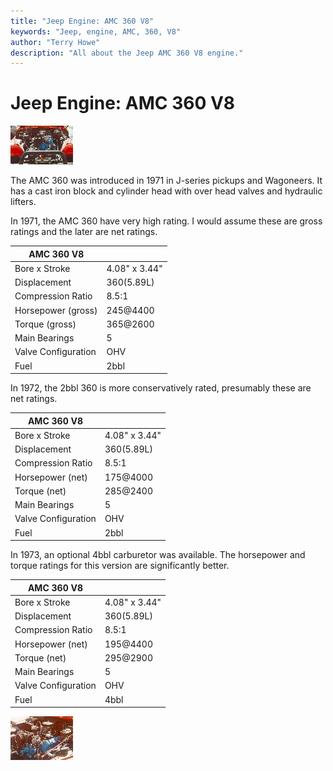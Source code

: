 ```yaml
---
title: "Jeep Engine: AMC 360 V8"
keywords: "Jeep, engine, AMC, 360, V8"
author: "Terry Howe"
description: "All about the Jeep AMC 360 V8 engine."
---
```

# Jeep Engine: AMC 360 V8

[![360 V8](../../img/engine/360_.jpg)](../../img/engine/360.jpg) 

The AMC 360 was introduced in 1971 in J-series pickups and Wagoneers. It has a cast iron block and cylinder head with over head valves and hydraulic lifters.

In 1971, the AMC 360 have very high rating. I would assume these are gross ratings and the later are net ratings.

| AMC 360 V8 | |
|------------|---|
| Bore x Stroke | 4.08" x 3.44" |
| Displacement | 360(5.89L) |
| Compression Ratio | 8.5:1 |
| Horsepower (gross) | 245@4400 |
| Torque (gross) | 365@2600 |
| Main Bearings | 5 |
| Valve Configuration | OHV |
| Fuel | 2bbl |

In 1972, the 2bbl 360 is more conservatively rated, presumably these are net ratings.

| AMC 360 V8 | |
|------------|---|
| Bore x Stroke | 4.08" x 3.44" |
| Displacement | 360(5.89L) |
| Compression Ratio | 8.5:1 |
| Horsepower (net) | 175@4000 |
| Torque (net) | 285@2400 |
| Main Bearings | 5 |
| Valve Configuration | OHV |
| Fuel | 2bbl |

In 1973, an optional 4bbl carburetor was available. The horsepower and torque ratings for this version are significantly better.

| AMC 360 V8 | |
|------------|---|
| Bore x Stroke | 4.08" x 3.44" |
| Displacement | 360(5.89L) |
| Compression Ratio | 8.5:1 |
| Horsepower (net) | 195@4400 |
| Torque (net) | 295@2900 |
| Main Bearings | 5 |
| Valve Configuration | OHV |
| Fuel | 4bbl |
[![360 V8 side](../../img/engine/360s_.jpg)](../../img/engine/360s.jpg)